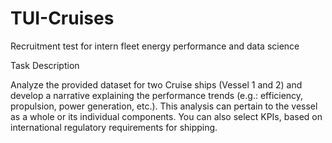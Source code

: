 # TUI-Cruises

Recruitment test for intern fleet energy performance and data science

Task Description

Analyze the provided dataset for two Cruise ships (Vessel 1 and 2) and develop a narrative explaining the performance trends (e.g.: efficiency, propulsion, power generation, etc.). This analysis can pertain to the vessel as a whole or its individual components. You can also select KPIs, based on international regulatory requirements for shipping.
